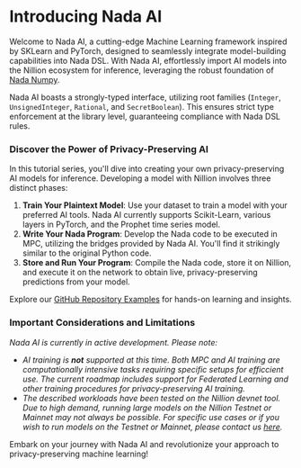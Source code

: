 # Introducing Nada AI

Welcome to Nada AI, a cutting-edge Machine Learning framework inspired by SKLearn and PyTorch, designed to seamlessly integrate model-building capabilities into Nada DSL. With Nada AI, effortlessly import AI models into the Nillion ecosystem for inference, leveraging the robust foundation of [Nada Numpy](./nada-numpy-introduction).

Nada AI boasts a strongly-typed interface, utilizing root families (`Integer`, `UnsignedInteger`, `Rational`, and `SecretBoolean`). This ensures strict type enforcement at the library level, guaranteeing compliance with Nada DSL rules.

### Discover the Power of Privacy-Preserving AI

In this tutorial series, you'll dive into creating your own privacy-preserving AI models for inference. Developing a model with Nillion involves three distinct phases:

1. **Train Your Plaintext Model**: Use your dataset to train a model with your preferred AI tools. Nada AI currently supports Scikit-Learn, various layers in PyTorch, and the Prophet time series model.
2. **Write Your Nada Program**: Develop the Nada code to be executed in MPC, utilizing the bridges provided by Nada AI. You'll find it strikingly similar to the original Python code.
3. **Store and Run Your Program**: Compile the Nada code, store it on Nillion, and execute it on the network to obtain live, privacy-preserving predictions from your model.

Explore our [GitHub Repository Examples](https://github.com/NillionNetwork/nada-ai/tree/main/examples) for hands-on learning and insights.

### Important Considerations and Limitations

*Nada AI is currently in active development. Please note:*

- *AI training is **not** supported at this time. Both MPC and AI training are computationally intensive tasks requiring specific setups for efficcient use. The current roadmap includes support for Federated Learning and other training procedures for privacy-preserving AI training.*
- *The described workloads have been tested on the Nillion devnet tool. Due to high demand, running large models on the Nillion Testnet or Mainnet may not always be possible. For specific use cases or if you wish to run models on the Testnet or Mainnet, please contact us [here](https://app.deform.cc/form/51a162ff-4ffb-4d9b-86ec-249f087a332f/?page_number=0).*

Embark on your journey with Nada AI and revolutionize your approach to privacy-preserving machine learning!